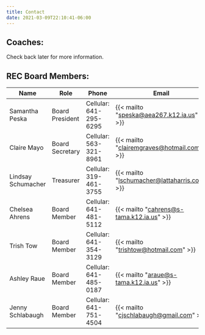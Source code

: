 ```yaml
---
title: Contact
date: 2021-03-09T22:10:41-06:00
---
```


<!--This is a stupid, but apparently necessary file.  It's stupid because this content is not displayed anywhere on the site, but the file is necessary just to make sure the `contact` page exists./-->

## Coaches:

Check back later for more information.

## REC Board Members:

| Name | Role | Phone | Email |
| ---  | ---  | ---   | ---   |
| Samantha Peska | Board President | Cellular: 641-295-6295 | {{< mailto "speska@aea267.k12.ia.us" >}} |
| Claire Mayo | Board Secretary | Cellular: 563-321-8961 | {{< mailto "clairemgraves@hotmail.com" >}} |
| Lindsay Schumacher | Treasurer | Cellular: 319-461-3755 | {{< mailto "lschumacher@lattaharris.com" >}} |
| Chelsea Ahrens | Board Member | Cellular: 641-481-5112 | {{< mailto "cahrens@s-tama.k12.ia.us" >}} |
| Trish Tow | Board Member | Cellular: 641-354-3129 | {{< mailto "trishtow@hotmail.com" >}} |
| Ashley Raue | Board Member | Cellular: 641-485-0187 | {{< mailto "araue@s-tama.k12.ia.us" >}} |
| Jenny Schlabaugh | Board Member | Cellular: 641-751-4504 | {{< mailto "cjschlabaugh@gmail.com" >}} |